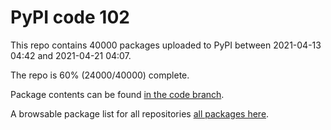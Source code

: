 # PyPI code 102

This repo contains 40000 packages uploaded to PyPI between 
2021-04-13 04:42 and 2021-04-21 04:07.

The repo is 60% (24000/40000) complete.

Package contents can be found [in the code branch](https://github.com/pypi-data/pypi-mirror-102/tree/code/packages).

A browsable package list for all repositories [all packages here](https://pypi-data.github.io/website/repositories/pypi-mirror-102).


